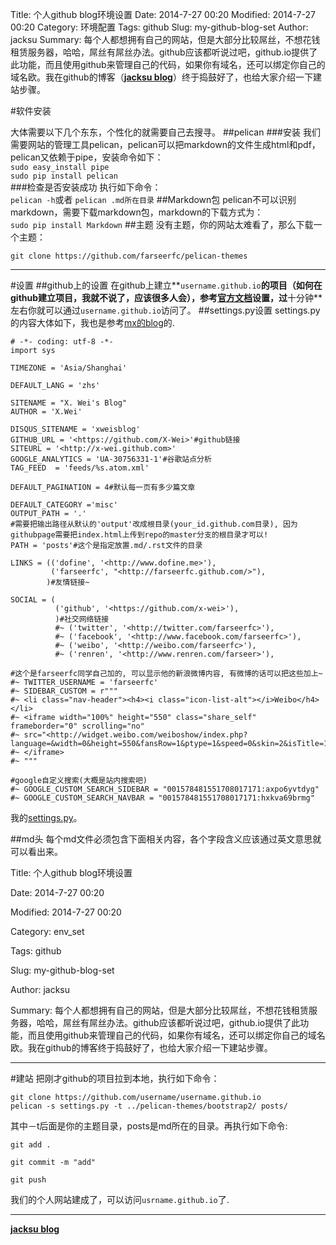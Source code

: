 Title: 个人github blog环境设置
Date: 2014-7-27 00:20
Modified: 2014-7-27 00:20
Category: 环境配置
Tags: github
Slug: my-github-blog-set
Author: jacksu
Summary: 每个人都想拥有自己的网站，但是大部分比较屌丝，不想花钱租赁服务器，哈哈，屌丝有屌丝办法。github应该都听说过吧，github.io提供了此功能，而且使用github来管理自己的代码，如果你有域名，还可以绑定你自己的域名欧。我在github的博客（**[jacksu blog](http://jacksu.github.io)**）终于捣鼓好了，也给大家介绍一下建站步骤。

#软件安装

大体需要以下几个东东，个性化的就需要自己去搜寻。
##pelican
###安装
我们需要网站的管理工具pelican，pelican可以把markdown的文件生成html和pdf，pelican又依赖于pipe，安装命令如下：<br>
`sudo easy_install pipe`<br>
`sudo pip install pelican`<br>
###检查是否安装成功
执行如下命令：<br>
`pelican -h`或者
`pelican .md所在目录`
##Markdown包
pelican不可以识别markdown，需要下载markdown包，markdown的下载方式为：<br>
`sudo pip install Markdown`
##主题
没有主题，你的网站太难看了，那么下载一个主题：

`git clone https://github.com/farseerfc/pelican-themes`

---
#设置
##github上的设置
在github上建立**`username.github.io`**的项目（如何在github建立项目，我就不说了，应该很多人会），参考[官方文档](https://help.github.com/articles/creating-pages-with-the-automatic-generator)设置，过**十分钟**左右你就可以通过`username.github.io`访问了。
##settings.py设置
settings.py的内容大体如下，我也是参考[mx的blog](http://x-wei.github.io/pelican_github_blog.html)的.

	# -*- coding: utf-8 -*-
	import sys

	TIMEZONE = 'Asia/Shanghai'

	DEFAULT_LANG = 'zhs'

	SITENAME = "X. Wei's Blog"
	AUTHOR = 'X.Wei'

	DISQUS_SITENAME = 'xweisblog'
	GITHUB_URL = '<https://github.com/X-Wei>'#github链接
	SITEURL = '<http://x-wei.github.com>'
	GOOGLE_ANALYTICS = 'UA-30756331-1'#谷歌站点分析
	TAG_FEED  = 'feeds/%s.atom.xml'

	DEFAULT_PAGINATION = 4#默认每一页有多少篇文章

	DEFAULT_CATEGORY ='misc'
	OUTPUT_PATH = '.'
	#需要把输出路径从默认的'output'改成根目录(your_id.github.com目录), 因为githubpage需要把index.html上传到repo的master分支的根目录才可以!
	PATH = 'posts'#这个是指定放置.md/.rst文件的目录

	LINKS = (('dofine', '<http://www.dofine.me>'),
    	     ('farseerfc', "<http://farseerfc.github.com/>"),
     	    )#友情链接~

	SOCIAL = (
	          ('github', '<https://github.com/x-wei>'),
    	      )#社交网络链接
        	  #~ ('twitter', '<http://twitter.com/farseerfc>'),
	          #~ ('facebook', '<http://www.facebook.com/farseerfc>'),
	          #~ ('weibo', '<http://weibo.com/farseerfc>'),
	          #~ ('renren', '<http://www.renren.com/farseer>'),

	#这个是farseerfc同学自己加的, 可以显示他的新浪微博内容, 有微博的话可以把这些加上~
	#~ TWITTER_USERNAME = 'farseerfc'
	#~ SIDEBAR_CUSTOM = r"""
	#~ <li class="nav-header"><h4><i class="icon-list-alt"></i>Weibo</h4></li>
	#~ <iframe width="100%" height="550" class="share_self"  frameborder="0" scrolling="no" 
	#~ src="<http://widget.weibo.com/weiboshow/index.php?language=&width=0&height=550&fansRow=1&ptype=1&speed=0&skin=2&isTitle=1&noborder=1&isWeibo=1&isFans=1&uid=1862842353&verifier=b193b9de&dpc=1>">
	#~ </iframe>
	#~ """

	#google自定义搜索(大概是站内搜索吧)
	#~ GOOGLE_CUSTOM_SEARCH_SIDEBAR = "001578481551708017171:axpo6yvtdyg"
	#~ GOOGLE_CUSTOM_SEARCH_NAVBAR = "001578481551708017171:hxkva69brmg"

我的[settings.py](https://github.com/jacksu/jacksu.github.io/blob/master/settings.py)。

##md头
每个md文件必须包含下面相关内容，各个字段含义应该通过英文意思就可以看出来。

Title: 个人github blog环境设置

Date: 2014-7-27 00:20

Modified: 2014-7-27 00:20

Category: env_set

Tags: github

Slug: my-github-blog-set

Author: jacksu

Summary: 每个人都想拥有自己的网站，但是大部分比较屌丝，不想花钱租赁服务器，哈哈，屌丝有屌丝办法。github应该都听说过吧，github.io提供了此功能，而且使用github来管理自己的代码，如果你有域名，还可以绑定你自己的域名欧。我在github的博客终于捣鼓好了，也给大家介绍一下建站步骤。

---
#建站
把刚才github的项目拉到本地，执行如下命令：

`git clone https://github.com/username/username.github.io`<br>
`pelican -s settings.py -t ../pelican-themes/bootstrap2/ posts/`

其中－t后面是你的主题目录，posts是md所在的目录。再执行如下命令:

`git add .`

`git commit -m "add"`

`git push`

我们的个人网站建成了，可以访问`usrname.github.io`了.

---
**[jacksu blog](htttp://jacksu.github.io)**
